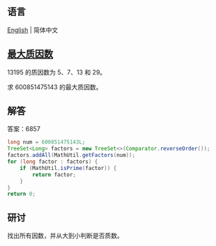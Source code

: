 ## 语言

[English](README.md) | 简体中文

## [最大质因数](https://projecteuler.net/problem=3)

13195 的质因数为 5、7、13 和 29。

求 600851475143 的最大质因数。

## 解答

答案：6857

```java
long num = 600851475143L;
TreeSet<Long> factors = new TreeSet<>(Comparator.reverseOrder());
factors.addAll(MathUtil.getFactors(num));
for (long factor : factors) {
	if (MathUtil.isPrime(factor)) {
		return factor;
	}
}
return 0;
```

## 研讨

找出所有因数，并从大到小判断是否质数。
